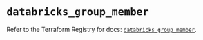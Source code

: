 # `databricks_group_member`

Refer to the Terraform Registry for docs: [`databricks_group_member`](https://registry.terraform.io/providers/databricks/databricks/1.90.0/docs/resources/group_member).
